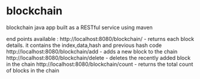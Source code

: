 # blockchain
blockchain java app built as a RESTful service using maven

end points available : 
http://localhost:8080/blockchain/ - returns each block details. it contains the index,data,hash and previous hash code
http://localhost:8080/blockchain/add  - adds a new block to the chain 
http://localhost:8080/blockchain/delete - deletes the recently added block in the chain 
http://localhost:8080/blockchain/count - returns the total count of blocks in the chain 
